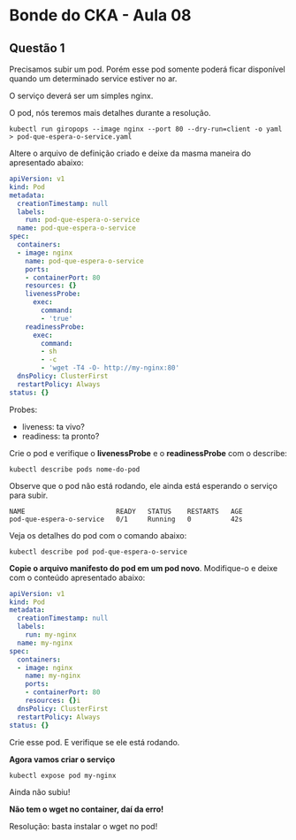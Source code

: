 # Bonde do CKA - Aula 08

## Questão 1

Precisamos subir um pod. Porém esse pod somente poderá ficar disponível quando um determinado service estiver no ar.

O serviço deverá ser um simples nginx.

O pod, nós teremos mais detalhes durante a resolução.

```
kubectl run giropops --image nginx --port 80 --dry-run=client -o yaml > pod-que-espera-o-service.yaml 
```

Altere o arquivo de definição criado e deixe da masma maneira do apresentado abaixo:

```yaml
apiVersion: v1
kind: Pod
metadata:
  creationTimestamp: null
  labels:
    run: pod-que-espera-o-service
  name: pod-que-espera-o-service
spec:
  containers:
  - image: nginx
    name: pod-que-espera-o-service
    ports:
    - containerPort: 80
    resources: {}
    livenessProbe:
      exec:
        command:
        - 'true'
    readinessProbe:
      exec:
        command:
        - sh
        - -c
        - 'wget -T4 -O- http://my-nginx:80'
  dnsPolicy: ClusterFirst
  restartPolicy: Always
status: {}
```

Probes:
- liveness: ta vivo?
- readiness: ta pronto?

Crie o pod e verifique o **livenessProbe** e o **readinessProbe** com o describe:

```
kubectl describe pods nome-do-pod
```

Observe que o pod não está rodando, ele ainda está esperando o serviço para subir.

```
NAME                       READY   STATUS    RESTARTS   AGE
pod-que-espera-o-service   0/1     Running   0          42s
```

Veja os detalhes do pod com o comando abaixo:

```
kubectl describe pod pod-que-espera-o-service
```

**Copie o arquivo manifesto do pod em um pod novo**. Modifique-o e deixe com o conteúdo apresentado abaixo:

```yaml
apiVersion: v1
kind: Pod
metadata:
  creationTimestamp: null
  labels:
    run: my-nginx
  name: my-nginx
spec:
  containers:
  - image: nginx
    name: my-nginx
    ports:
    - containerPort: 80
    resources: {}i
  dnsPolicy: ClusterFirst
  restartPolicy: Always
status: {}
```

Crie esse pod. E verifique se ele está rodando.

**Agora vamos criar o serviço**

```
kubectl expose pod my-nginx
```

Ainda não subiu!

**Não tem o wget no container, daí da erro!**

Resolução: basta instalar o wget no pod!

```

```

```

```

```

```

```

```

```

